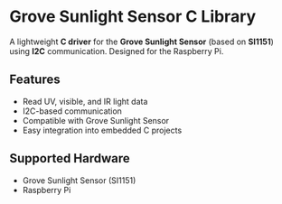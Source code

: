 # Grove Sunlight Sensor C Library

A lightweight **C driver** for the **Grove Sunlight Sensor** (based on **SI1151**) using **I2C** communication. Designed for the Raspberry Pi.

## Features

- Read UV, visible, and IR light data
- I2C-based communication
- Compatible with Grove Sunlight Sensor
- Easy integration into embedded C projects

## Supported Hardware

- Grove Sunlight Sensor (SI1151)
- Raspberry Pi
